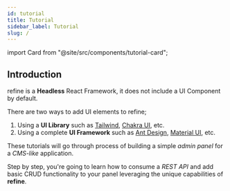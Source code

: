 ```yaml
---
id: tutorial
title: Tutorial
sidebar_label: Tutorial
slug: /
---
```


import Card from "@site/src/components/tutorial-card";

## Introduction

refine is a **Headless** React Framework, it does not include a UI Component by default. 

There are two ways to add UI elements to refine;

1. Using a **UI Library** such as [Tailwind](https://tailwindcss.com/), [Chakra UI](https://chakra-ui.com/), etc.
2. Using a complete **UI Framework** such as [Ant Design](https://ant.design/), [Material UI](https://mui.com/), etc.

These tutorials will go through process of building a simple _admin panel_ for a _CMS-like_ application.

Step by step, you're going to learn how to consume a _REST API_ and add basic CRUD functionality to your panel leveraging the unique capabilities of **refine**.


<div className="tutorial-cards">
    <Card
        iconPath={"/img/cra-tailwind.png"}
        title={"Refine Core - Tailwind - CRA"}
        direction={"/docs/next/core/tutorial"}
    />
    <Card
        iconPath={"/img/cra-antd.png"}
        title={"Refine Core & Ant Design - CRA"}
        direction={"/docs/next/ui-frameworks/antd/tutorial"}
    />
</div>

